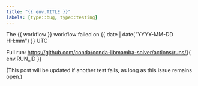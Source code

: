 ```yaml
---
title: "{{ env.TITLE }}"
labels: [type::bug, type::testing]
---
```


The {{ workflow }} workflow failed on {{ date | date("YYYY-MM-DD HH:mm") }} UTC

Full run: https://github.com/conda/conda-libmamba-solver/actions/runs/{{ env.RUN_ID }}

(This post will be updated if another test fails, as long as this issue remains open.)
